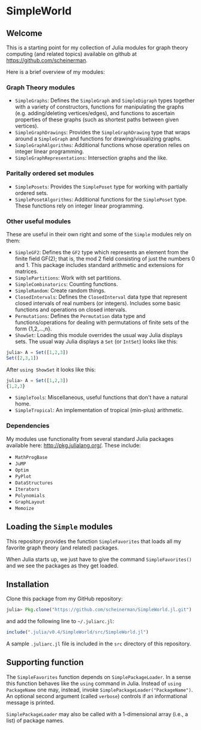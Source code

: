 # SimpleWorld

## Welcome

This is a starting point for my collection of Julia modules for
graph theory computing (and related topics) available on
github at https://github.com/scheinerman.

Here is a brief overview of my modules:

### Graph Theory modules

+ `SimpleGraphs`: Defines the `SimpleGraph` and
  `SimpleDigraph` types together with a variety of constructors,
  functions for manipulating the graphs (e.g. adding/deleting
  vertices/edges), and functions to ascertain properties of these
  graphs (such as shortest paths between given vertices).
+ `SimpleGraphDrawings`: Provides the `SimpleGraphDrawing` type that
  wraps around a `SimpleGraph` and functions for drawing/visualizing
  graphs.
+ `SimpleGraphAlgorithms`: Additional functions whose operation relies
  on integer linear programming.
+ `SimpleGraphRepresentations`: Intersection graphs and the like.

### Paritally ordered set modules

+ `SimplePosets`: Provides the `SimplePoset` type for working with
  partially ordered sets.
+ `SimplePosetAlgorithms`: Additional functions for the `SimplePoset`
  type. These functions rely on integer linear programming.

### Other useful modules

These are useful in their own right and some of the `Simple`
modules rely on them:
+ `SimpleGF2`: Defines the `GF2` type which represents an element
from the finite field GF(2); that is, the mod 2 field consisting
of just the numbers 0 and 1. This package includes standard
arithmetic and extensions for matrices.
+ `SimplePartitions`: Work with set partitions.
+ `SimpleCombinatorics`: Counting functions.
+ `SimpleRandom`: Create random things.
+ `ClosedIntervals`: Defines the `ClosedInterval` data type
that represent closed intervals of real numbers (or integers).
Includes some basic functions and operations on closed intervals.
+ `Permutations`: Defines the `Permutation` data type and
functions/operations for dealing with permutations of
finite sets of the form {1,2,...,n}.
+ `ShowSet`: Loading this module overrides the usual way Julia
displays sets. The usual way Julia displays a `Set` (or `IntSet`)
looks like this:
```julia
julia> A = Set([1,2,3])
Set([2,3,1])
```
After `using ShowSet` it looks like this:
```julia
julia> A = Set([1,2,3])
{1,2,3}
```
+ `SimpleTools`: Miscellaneous, useful functions that don't have
a natural home.
+ `SimpleTropical`: An implementation of tropical (min-plus) arithmetic.

### Dependencies

My modules use functionality from several standard Julia
packages available here: http://pkg.julialang.org/. These include:

+ `MathProgBase`
+ `JuMP`
+ `Optim`
+ `PyPlot`
+ `DataStructures`
+ `Iterators`
+ `Polynomials`
+ `GraphLayout`
+ `Memoize`



## Loading the `Simple` modules


This repository provides the function `SimpleFavorites` that loads
all my favorite graph theory (and related) packages.

When Julia starts up, we just have to give the command `SimpleFavorites()`
and we see the packages as they get loaded.

## Installation

Clone this package from my GitHub repository:
```julia
julia> Pkg.clone("https://github.com/scheinerman/SimpleWorld.jl.git")
```
and add the following line to `~/.juliarc.jl`:
```julia
include(".julia/v0.4/SimpleWorld/src/SimpleWorld.jl")
```
A sample `.juliarc.jl` file is included in the `src` directory of this
repository.

## Supporting function

The `SimpleFavorites` function depends on `SimplePackageLoader`. In a sense
this function behaves like the `using` command in Julia. Instead of
`using PackageName` one may, instead, invoke
`SimplePackageLoader("PackageName")`. An optional second argument
(called `verbose`) controls if an informational message is printed.

`SimplePackageLoader` may also be called with a 1-dimensional array
(i.e., a list) of package names.
